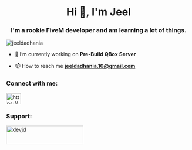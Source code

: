 <h1 align="center">Hi 👋, I'm Jeel</h1>
<h3 align="center">I'm a rookie FiveM developer and am learning a lot of things.</h3>

<p align="left"> <img src="https://komarev.com/ghpvc/?username=jeeldadhania&label=Profile%20views&color=0e75b6&style=flat" alt="jeeldadhania" /> </p>

- 🔭 I’m currently working on **Pre-Build QBox Server**

- 📫 How to reach me **jeeldadhania.10@gmail.com**

<h3 align="left">Connect with me:</h3>
<p align="left">
<a href="https://discord.gg/https://discord.gg/KCKZvdhwzM" target="blank"><img align="center" src="https://raw.githubusercontent.com/rahuldkjain/github-profile-readme-generator/master/src/images/icons/Social/discord.svg" alt="https://discord.gg/KCKZvdhwzM" height="30" width="40" /></a>
</p>

<h3 align="left">Support:</h3>
<p><a href="https://ko-fi.com/devjd"> <img align="left" src="https://cdn.ko-fi.com/cdn/kofi3.png?v=3" height="50" width="210" alt="devjd" /></a></p><br><br>
